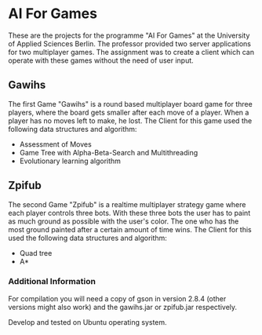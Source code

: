 # AI For Games

These are the projects for the programme "AI For Games" at the University of Applied Sciences Berlin. The professor provided two server applications for two multiplayer games. The assignment was to create a client which can operate with these games without the need of user input. 

## Gawihs
The first Game "Gawihs" is a round based multiplayer board game for three players, where the board gets smaller after each move of a player. When a player has no moves left to make, he lost. The Client for this game used the following data structures and algorithm:
* Assessment of Moves
* Game Tree with Alpha-Beta-Search and Multithreading
* Evolutionary learning algorithm

## Zpifub
The second Game "Zpifub" is a realtime multiplayer strategy game where each player controls three bots. With these three bots the user has to paint as much ground as possible with the user's color. The one who has the most ground painted after a certain amount of time wins. The Client for this used the following data structures and algorithm:
* Quad tree
* A*

### Additional Information
For compilation you will need a copy of gson in version 2.8.4 (other versions might also work) and the gawihs.jar or zpifub.jar respectively.

Develop and tested on Ubuntu operating system.
